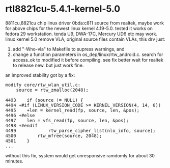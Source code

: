 # rtl8821cu-5.4.1-kernel-5.0
8811cu,8821cu chip linux driver 0bda:c811
source from realtek, maybe work for above chips for the newest linux kernel 4.19-5.0. 
tested it works on fedora 29 workstation.
tenda U9, DWA-17C, Mercury UD6 etc may work.
linux kernel 5.0 remove VLA, original source files contain VLAs, this drv just:
1) add "-Wno-vla" to Makefile to supress warnings, and 
2) change a function parameters in os_dep/linux/rtw_android.c. search for access_ok to modified it before compiling. see fix
better wait for realtek to release new. but just work fine.

an improved stability got by a fix:
<pre>
modify core/rtw_wlan_util.c:
	source = rtw_zmalloc(2048);

4493	if (source != NULL) {
4494 +#if (LINUX_VERSION_CODE >= KERNEL_VERSION(4, 14, 0))
4495	+len = kernel_read(fp, source, len, &pos);
4496 +#else
4497	len = vfs_read(fp, source, len, &pos);
4498 +#endif
4499        	rtw_parse_cipher_list(nlo_info, source);
4500		rtw_mfree(source, 2048);
4501	}
...
</pre>

without this fix, system would get unresponsive ramdomly for about 30 minutes. 
